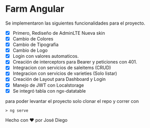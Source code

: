 Farm Angular
===================

Se implementaron las siguientes funcionalidades para el proyecto.

- [x] Primero, Rediseño de AdminLTE Nueva skin
- [x] Cambio de Colores
- [x] Cambio de Tipografia
- [x] Cambio de Logo
- [x] Login con valores automaticos.
- [x] Creación de interceptors para Bearer y peticiones con 401.
- [x] Integracion con servicios de saleitems (CRUD)
- [x] Integracion con servicios de varieties (Solo listar)
- [x] Creación de Layout para Dashboard y Login
- [x] Manejo de JWT con Localstorage
- [x] Se integró tabla con ngx-datatable

para poder levantar el proyecto solo clonar el repo y correr con 
```
> ng serve
```
Hecho con :heart: por José Diego

